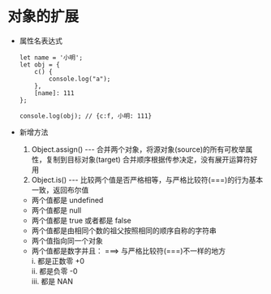 # 对象的扩展   
- 属性名表达式  
  ```
  let name = '小明';
  let obj = {
      c() {
          console.log("a");
      },
      [name]: 111
  };

  console.log(obj); // {c:f, 小明: 111}
  ```

- 新增方法  
  1. Object.assign() --- 合并两个对象，将源对象(source)的所有可枚举属性，复制到目标对象(target)
     合并顺序根据传参决定，没有展开运算符好用
  2. Object.is() --- 比较两个值是否严格相等，与严格比较符(===)的行为基本一致，返回布尔值  
    * 两个值都是 undefined
    * 两个值都是 null
    * 两个值都是 true 或者都是 false
    * 两个值都是由相同个数的祖父按照相同的顺序自称的字符串
    * 两个值指向同一个对象
    * 两个值都是数字并且： ===> 与严格比较符(===)不一样的地方  
      i. 都是正数零 +0  
      ii. 都是负零 -0  
      iii. 都是 NAN  
      
